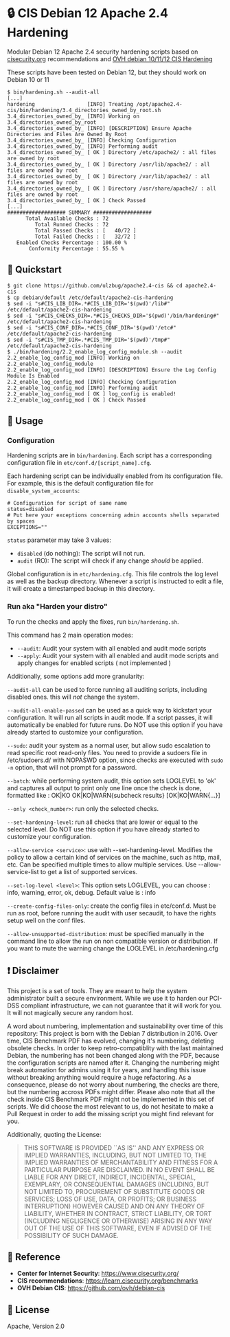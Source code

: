 # :lock: CIS Debian 12 Apache 2.4 Hardening


Modular Debian 12 Apache 2.4 security hardening scripts based on [cisecurity.org](https://www.cisecurity.org)
recommendations and [OVH debian 10/11/12 CIS Hardening](https://github.com/ovh/debian-cis)

These scripts have been tested on Debian 12, but they should work on Debian 10 or 11

```console
$ bin/hardening.sh --audit-all
[...]
hardening                 [INFO] Treating /opt/apache2.4-cis/bin/hardening/3.4_directories_owned_by_root.sh
3.4_directories_owned_by_ [INFO] Working on 3.4_directories_owned_by_root
3.4_directories_owned_by_ [INFO] [DESCRIPTION] Ensure Apache Directories and Files Are Owned By Root
3.4_directories_owned_by_ [INFO] Checking Configuration
3.4_directories_owned_by_ [INFO] Performing audit
3.4_directories_owned_by_ [ OK ] Directory /etc/apache2/ : all files are owned by root
3.4_directories_owned_by_ [ OK ] Directory /usr/lib/apache2/ : all files are owned by root
3.4_directories_owned_by_ [ OK ] Directory /var/lib/apache2/ : all files are owned by root
3.4_directories_owned_by_ [ OK ] Directory /usr/share/apache2/ : all files are owned by root
3.4_directories_owned_by_ [ OK ] Check Passed
[...]
################### SUMMARY ###################
      Total Available Checks : 72
         Total Runned Checks : 72
         Total Passed Checks : [   40/72 ]
         Total Failed Checks : [   32/72 ]
   Enabled Checks Percentage : 100.00 %
       Conformity Percentage : 55.55 %
```

## :dizzy: Quickstart

```console
$ git clone https://github.com/ulzbug/apache2.4-cis && cd apache2.4-cis
$ cp debian/default /etc/default/apache2-cis-hardening
$ sed -i "s#CIS_LIB_DIR=.*#CIS_LIB_DIR='$(pwd)'/lib#" /etc/default/apache2-cis-hardening
$ sed -i "s#CIS_CHECKS_DIR=.*#CIS_CHECKS_DIR='$(pwd)'/bin/hardening#" /etc/default/apache2-cis-hardening
$ sed -i "s#CIS_CONF_DIR=.*#CIS_CONF_DIR='$(pwd)'/etc#" /etc/default/apache2-cis-hardening
$ sed -i "s#CIS_TMP_DIR=.*#CIS_TMP_DIR='$(pwd)'/tmp#" /etc/default/apache2-cis-hardening
$ ./bin/hardening/2.2_enable_log_config_module.sh --audit
2.2_enable_log_config_mod [INFO] Working on 2.2_enable_log_config_module
2.2_enable_log_config_mod [INFO] [DESCRIPTION] Ensure the Log Config Module Is Enabled
2.2_enable_log_config_mod [INFO] Checking Configuration
2.2_enable_log_config_mod [INFO] Performing audit
2.2_enable_log_config_mod [ OK ] log_config is enabled!
2.2_enable_log_config_mod [ OK ] Check Passed
```

## :hammer: Usage

### Configuration

Hardening scripts are in ``bin/hardening``. Each script has a corresponding
configuration file in ``etc/conf.d/[script_name].cfg``.

Each hardening script can be individually enabled from its configuration file.
For example, this is the default configuration file for ``disable_system_accounts``:

```
# Configuration for script of same name
status=disabled
# Put here your exceptions concerning admin accounts shells separated by spaces
EXCEPTIONS=""
```

``status`` parameter may take 3 values:
- ``disabled`` (do nothing): The script will not run.
- ``audit`` (RO): The script will check if any change *should* be applied.

Global configuration is in ``etc/hardening.cfg``. This file controls the log level
as well as the backup directory. Whenever a script is instructed to edit a file, it
will create a timestamped backup in this directory.

### Run aka "Harden your distro"

To run the checks and apply the fixes, run ``bin/hardening.sh``.

This command has 2 main operation modes:
- ``--audit``: Audit your system with all enabled and audit mode scripts
- ``--apply``: Audit your system with all enabled and audit mode scripts and apply changes for enabled scripts ( not implemented )

Additionally, some options add more granularity:

 ``--audit-all`` can be used to force running all auditing scripts,
including disabled ones. this will *not* change the system.

``--audit-all-enable-passed`` can be used as a quick way to kickstart your
configuration. It will run all scripts in audit mode. If a script passes,
it will automatically be enabled for future runs. Do NOT use this option
if you have already started to customize your configuration.

``--sudo``: audit your system as a normal user, but allow sudo escalation to read
specific root read-only files. You need to provide a sudoers file in /etc/sudoers.d/
with NOPASWD option, since checks are executed with ``sudo -n`` option, that will
not prompt for a password.

``--batch``: while performing system audit, this option sets LOGLEVEL to 'ok' and
captures all output to print only one line once the check is done, formatted like :
OK|KO OK|KO|WARN{subcheck results} [OK|KO|WARN{...}]

``--only <check_number>``: run only the selected checks.

``--set-hardening-level``: run all checks that are lower or equal to the selected level.
Do NOT use this option if you have already started to customize your configuration.

``--allow-service <service>``: use with --set-hardening-level. Modifies the policy
to allow a certain kind of services on the machine, such as http, mail, etc.
Can be specified multiple times to allow multiple services.
Use --allow-service-list to get a list of supported services.

``--set-log-level <level>``: This option sets LOGLEVEL, you can choose : info, warning, error, ok, debug.
Default value is : info

``--create-config-files-only``: create the config files in etc/conf.d. Must be run as root,
before running the audit with user secaudit, to have the rights setup well on the conf files.

``--allow-unsupported-distribution``: must be specified manually in the command line to allow
the run on non compatible version or distribution. If you want to mute the warning change the
LOGLEVEL in /etc/hardening.cfg


## :heavy_exclamation_mark: Disclaimer

This project is a set of tools. They are meant to help the system administrator
built a secure environment. While we use it to harden our PCI-DSS compliant
infrastructure, we can not guarantee that it will work for you. It will not
magically secure any random host.

A word about numbering, implementation and sustainability over time of this repository:
This project is born with the Debian 7 distribution in 2016. Over time, CIS Benchmark PDF
has evolved, changing it's numbering, deleting obsolete checks.
In order to keep retro-compatiblity with the last maintained Debian, the numbering
has not been changed along with the PDF, because the configuration scripts are named after it.
Changing the numbering might break automation for admins using it for years, and handling
this issue without breaking anything would require a huge refactoring.
As a consequence, please do not worry about numbering, the checks are there,
but the numbering accross PDFs might differ.
Please also note that all the check inside CIS Benchmark PDF might not be implemented
in this set of scripts.
We did choose the most relevant to us, do not hesitate to make a
Pull Request in order to add the missing script you might find relevant for you.

Additionally, quoting the License:

> THIS SOFTWARE IS PROVIDED ``AS IS'' AND ANY
> EXPRESS OR IMPLIED WARRANTIES, INCLUDING, BUT NOT LIMITED TO, THE IMPLIED
> WARRANTIES OF MERCHANTABILITY AND FITNESS FOR A PARTICULAR PURPOSE ARE
> DISCLAIMED. IN NO EVENT SHALL BE LIABLE FOR ANY
> DIRECT, INDIRECT, INCIDENTAL, SPECIAL, EXEMPLARY, OR CONSEQUENTIAL DAMAGES
> (INCLUDING, BUT NOT LIMITED TO, PROCUREMENT OF SUBSTITUTE GOODS OR SERVICES;
> LOSS OF USE, DATA, OR PROFITS; OR BUSINESS INTERRUPTION) HOWEVER CAUSED AND
> ON ANY THEORY OF LIABILITY, WHETHER IN CONTRACT, STRICT LIABILITY, OR TORT
> (INCLUDING NEGLIGENCE OR OTHERWISE) ARISING IN ANY WAY OUT OF THE USE OF THIS
> SOFTWARE, EVEN IF ADVISED OF THE POSSIBILITY OF SUCH DAMAGE.


## :satellite: Reference

- **Center for Internet Security**: https://www.cisecurity.org/
- **CIS recommendations**: https://learn.cisecurity.org/benchmarks
- **OVH Debian CIS**: https://github.com/ovh/debian-cis

## :page_facing_up: License

Apache, Version 2.0
